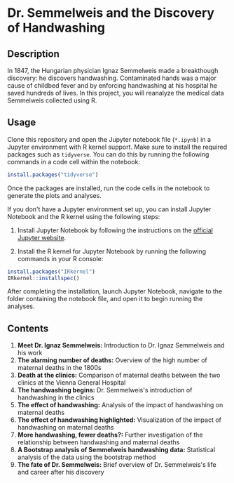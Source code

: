 # Dr. Semmelweis and the Discovery of Handwashing
## Description
In 1847, the Hungarian physician Ignaz Semmelweis made a breakthough discovery: he discovers handwashing. Contaminated hands was a major cause of childbed fever and by enforcing handwashing at his hospital he saved hundreds of lives. In this project, you will reanalyze the medical data Semmelweis collected using R.
## Usage
Clone this repository and open the Jupyter notebook file (`*.ipynb`) in a Jupyter environment with R kernel support. Make sure to install the required packages such as `tidyverse`. You can do this by running the following commands in a code cell within the notebook:
``` r
install.packages("tidyverse")
```
Once the packages are installed, run the code cells in the notebook to generate the plots and analyses.

If you don't have a Jupyter environment set up, you can install Jupyter Notebook and the R kernel using the following steps:

1. Install Jupyter Notebook by following the instructions on the [official Jupyter website](https://jupyter.org/install).

2. Install the R kernel for Jupyter Notebook by running the following commands in your R console:
``` r 
install.packages("IRkernel")
IRkernel::installspec()
```
After completing the installation, launch Jupyter Notebook, navigate to the folder containing the notebook file, and open it to begin running the analyses.
## Contents
1. **Meet Dr. Ignaz Semmelweis:** Introduction to Dr. Ignaz Semmelweis and his work
2. **The alarming number of deaths:** Overview of the high number of maternal deaths in the 1800s
3. **Death at the clinics:** Comparison of maternal deaths between the two clinics at the Vienna General Hospital
4. **The handwashing begins:** Dr. Semmelweis's introduction of handwashing in the clinics
5. **The effect of handwashing:** Analysis of the impact of handwashing on maternal deaths
6. **The effect of handwashing highlighted:** Visualization of the impact of handwashing on maternal deaths
7. **More handwashing, fewer deaths?:** Further investigation of the relationship between handwashing and maternal deaths
8. **A Bootstrap analysis of Semmelweis handwashing data:** Statistical analysis of the data using the bootstrap method
9. **The fate of Dr. Semmelweis:** Brief overview of Dr. Semmelweis's life and career after his discovery

